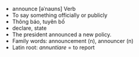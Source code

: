 - announce	[əˈnaʊns]	Verb
- To say something officially or publicly
- Thông báo, tuyên bố
- declare, state
- The president announced a new policy.
- Family words: announcement (n), announcer (n)
- Latin root: *annuntiare* = to report